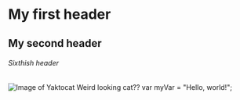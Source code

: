 # My first header
## My second header
###### Sixthish header
![Image of Yaktocat](https://octodex.github.com/images/yaktocat.png)
Weird looking cat??
var myVar = "Hello, world!";
